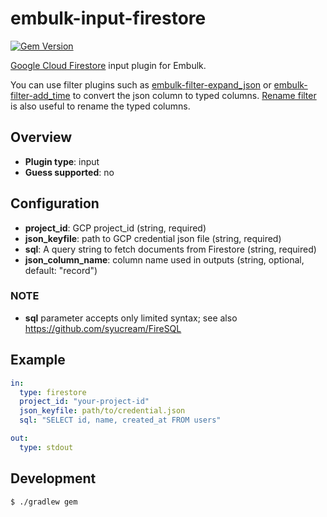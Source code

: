 # embulk-input-firestore

[![Gem Version](https://badge.fury.io/rb/embulk-input-firestore.svg)](https://badge.fury.io/rb/embulk-input-firestore)

[Google Cloud Firestore](https://firebase.google.com/docs/firestore) input plugin for Embulk. 

You can use filter plugins such as [embulk-filter-expand_json](https://github.com/civitaspo/embulk-filter-expand_json) or [embulk-filter-add_time](https://github.com/treasure-data/embulk-filter-add_time) to convert the json column to typed columns. [Rename filter](http://www.embulk.org/docs/built-in.html#rename-filter-plugin) is also useful to rename the typed columns.

## Overview

* **Plugin type**: input
* **Guess supported**: no

## Configuration

- **project_id**: GCP project_id (string, required)
- **json_keyfile**: path to GCP credential json file (string, required)
- **sql**: A query string to fetch documents from Firestore (string, required)
- **json_column_name**: column name used in outputs (string, optional, default: "record")

### NOTE

- **sql** parameter accepts only limited syntax; see also https://github.com/syucream/FireSQL

## Example

```yaml 
in:
  type: firestore
  project_id: "your-project-id"
  json_keyfile: path/to/credential.json
  sql: "SELECT id, name, created_at FROM users"

out:
  type: stdout
```

## Development

```shell script
$ ./gradlew gem
```
